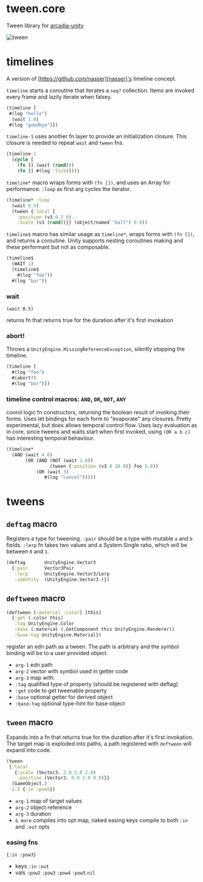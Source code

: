 # tween.core
Tween library for [arcadia-unity](https://github.com/arcadia-unity/Arcadia)

![tween](https://cloud.githubusercontent.com/assets/2467644/19105679/52ed9bbe-8ab1-11e6-9a4c-3087e5f43e09.gif)


# timelines

A version of [https://github.com/nasser](nasser)'s timeline concept.

`timeline` starts a coroutine that iterates a `seq?` collection. Items are invoked every frame and lazily iterate when falsey. 

```clj
(timeline [
 #(log "hello")
  (wait 1.0)
 #(log "goodbye")])
```


`timeline-1` uses another fn layer to provide an initialization closure. This closure is needed to repeat `wait` and `tween` fns.

```clj
(timeline-1 
  (cycle [
    (fn [] (wait (rand)))
    (fn [] #(log 'tick)])))
```

`timeline*` macro wraps forms with `(fn [])`, and uses an Array for performance. `:loop` as first arg cycles the iterator.

```clj
(timeline* :loop
  (wait 0.5)
  (tween {:local {
    :position (v3 0 2 0)
    :scale (v3 (rand))}} (object/named "ball") 0.9))
```

`timeline$` macro has similar usage as `timeline*`, wraps forms with `(fn [])`, and returns a coroutine. Unity supports nesting coroutines making and these performant but not as composable.

```clj
(timeline$ 
  (WAIT 1) 
  (timeline$ 
    #(log "foo"))
  #(log "bar"))
```


### wait

`(wait 0.5)`

returns fn that returns true for the duration after it's first invokation

### abort!

Throws a `UnityEngine.MissingReferenceException`, silently stopping the timeline.

```clj
(timeline [
  #(log "foo")
  #(abort!)
  #(log "bar")])
```

### timeline control macros: `AND`, `OR`, `NOT`, `ANY`

conrol logic fn constructors, returning the boolean result of invoking their forms.  Uses let bindings for each form to "evaporate" any closures. Pretty experimental, but does allows temporal control flow.  Uses lazy evaluation as in core, since tweens and waits start when first invoked, using `(OR a b c)` has interesting temporal behaviour.

```clj
(timeline* 
  (AND (wait 4.0) 
       (OR (AND (NOT (wait 1.0))
                (tween {:position (v3 0 10 0)} foo 5.0))
           (OR (wait 3) 
              #(log "cancel")))))
```


# tweens

## `deftag` macro

Registers a type for tweening.  `:pair` should be a type with mutable `a` and `b` fields. `:lerp` fn takes two values and a System.Single ratio, which will be between `0` and `1`. 

```clj
(deftag       UnityEngine.Vector3 
  {:pair      Vector3Pair
   :lerp      UnityEngine.Vector3/Lerp           
   :identity  (UnityEngine.Vector3.)})
```

## `deftween` macro

```clj
(deftween [:material :color] [this]
  {:get (.color this)
   :tag UnityEngine.Color
   :base (.material (.GetComponent this UnityEngine.Renderer))
   :base-tag UnityEngine.Material})
```

register an edn path as a tween. The path is arbitrary and the symbol binding will be to a user provided object.
*  `arg-1` edn path
*  `arg-2` vector with symbol used in getter code 
*  `arg-3` map with:
  *  `:tag` qualified type of property (should be registered with deftag)
  *  `:get` code to get tweenable property
  *  `:base` optional getter for derived object 
  *  `:base-tag` optional type-hint for base object





## `tween` macro

Expands into a fn that returns true for the duration after it's first invokation. The target map is exploded into paths, a path registered with `deftween` will expand into code.

```clj
(tween 
 {:local 
   {:scale (Vector3. 2.0 2.0 2.0)
    :position (Vector3. 0.0 2.0 0.0)}}  
  (GameObject.) 
  2.5 {:in :pow5})
```

*  `arg-1`  map of target values
*  `arg-2`  object reference
*  `arg-3`  duration
*  `& more` compiles into opt map, naked easing keys compile to both `:in` and `:out` opts




### easing fns

`{:in :pow3}`

*  keys `:in` `:out`
*  vals `:pow2` `:pow3` `:pow4` `:pow5` `nil`
